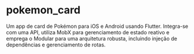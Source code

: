 # pokemon_card
Um app de card de Pokémon para iOS e Android usando Flutter. Integra-se com uma API, utiliza MobX para gerenciamento de estado reativo e emprega o Modular para uma arquitetura robusta, incluindo injeção de dependências e gerenciamento de rotas.
